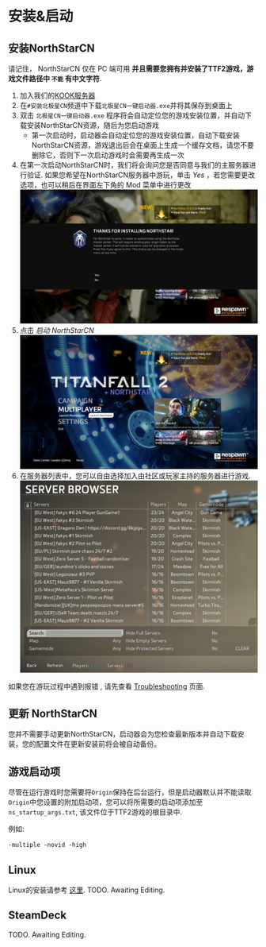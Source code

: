# 安装&启动

## 安装NorthStarCN

请记住， NorthStarCN 仅在 PC 端可用 **并且需要您拥有并安装了TTF2游戏，游戏文件路径中 `不能` 有中文字符**.

1. 加入我们的[KOOK服务器](https://kook.top/qetaS2)
2. 在`#安装北极星CN`频道中下载`北极星CN一键启动器.exe`并将其保存到桌面上
3. 双击 `北极星CN一键启动器.exe` 程序将会自动定位您的游戏安装位置，并自动下载安装NorthStarCN资源，随后为您启动游戏
   * 第一次启动时，启动器会自动定位您的游戏安装位置，自动下载安装NorthStarCN资源，游戏退出后会在桌面上生成一个缓存文档，请您不要删除它，否则下一次启动游戏时会需要再生成一次
4. 在第一次启动NorthStarCN时，我们将会询问您是否同意与我们的主服务器进行验证. 如果您希望在NorthStarCN服务器中游玩，单击 _Yes_ ，若您需要更改选项，也可以稍后在界面左下角的 Mod 菜单中进行更改\
     ![Authentication Agreement](../assets/titleagreement.png)
4. 点击 _启动 NorthStarCN_ \
   ![Launch Northstar](../assets/titlelaunchnorthstar.png)
5. 在服务器列表中，您可以自由选择加入由社区或玩家主持的服务器进行游戏.\
   ![Server Browser](../assets/serverbrowser.png)

如果您在游玩过程中遇到报错 , 请先查看 [Troubleshooting](troubleshooting.md) 页面.

## 更新 NorthStarCN

您并不需要手动更新NorthStarCN，启动器会为您检查最新版本并自动下载安装，您的配置文件在更新安装前将会被自动备份。

## 游戏启动项

尽管在运行游戏时您需要将`Origin`保持在后台运行，但是启动器默认并不能读取`Origin`中您设置的附加启动项，您可以将所需要的启动项添加至 `ns_startup_args.txt`, 该文件位于TTF2游戏的根目录中.

例如:
```markdown
-multiple -novid -high
```

## Linux

Linux的安装请参考 [这里](installing-northstar/playing-on-linux.md#如何在🐧Linux发行版上游玩NorthStarCN(TODO)).
TODO.
Awaiting Editing.

## SteamDeck

TODO.
Awaiting Editing.
